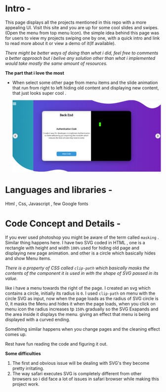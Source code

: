 # Intro - 

This page displays all the projects mentioned in this repo with a more
appealing UI. Visit this site and you are up for some cool slides and
swipes.(Open the menu from top menu Icon). the simple idea behind this page 
was for users to view my projects swiping one by one, with a quick intro 
and link to read more about it or view a demo of it(If available).


*There might be better ways of doing than what i did, feel free to comments a better approach but i belive any solution other than what i implemented would take mostly the same amount of resources.*

**The part that i love the most**

- When select some other page from menu items and the slide animation that run from right to left hiding old content and displaying new content, that just looks super cool .

    ![cool part 1](cool1.png)



# Languages and libraries - 

Html , Css, Javascript , few Google fonts

# Code Concept and Details - 

If you ever used photoshop you might be aware of the term called `masking` . 
Similar thing happens here. 
I have two SVG coded in HTML , one is a rectangle with height and width `100%` used for 
hiding old page and displaying new page animation.
and other is a circle which basically hides and show Menu items.

*There is a property of CSS called `clip-path` which basically masks the contents of the component it is used in with the shape of SVG passed in its value.*

like i have a menu towards the right of the page. I created an svg which contains a 
circle, initially its radius is `0`. I used `clip-path` on menu with the circle SVG as
input, now when the page loads as the radius of SVG circle is 0, it masks the Menu 
and hides it when the page loads, when you click on menu icon the radius increases tp `150%`
gradually so the SVG Exapands and the area inside it displays the menu. giving an effect 
that menu is being displayed with a curved ending.

Something similar happens when you change pages and the cleaning effect comes up.

Rest have fun reading the code and figuring it out.

**Some difficulties**

1. The first and obvious issue will be dealing with SVG's they become pretty irritating.
2. The way safari executes SVG is completely different from other browsers so i did face
a lot of issues in safari browser while making this project work.
